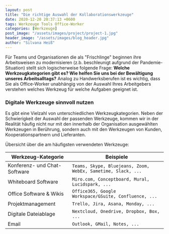 ```yaml
---
layout: post
title: "Die richtige Auswahl der Kollaborationswerkzeuge"
date: 2020-12-20 20:37:13 +0600
tags: Werkzeuge Tools Office-Worker
categories: [Werkzeuge]
post_image: "/assets/images/project/project-1.jpg"
header_image: "/assets/images/blog_header.jpg"
author: "Silvana Heiß"
---
```

Für Teams und Organisationen die als "Frischlinge" beginnen ihre Arbeitsweisen zu modernisieren (z.b.  beschleunigt aufgrund der Pandemie-Situation) stellt sich logischerweise folgende Frage: __Welche Werkzeugkategorien gibt es? Wie helfen Sie uns bei der Bewältigung unseres Arbeitsalltags?__ Analog zu Handwerksberufen ist es wichtig, dass Sie als Office-Worker unabhängig von der Auswahl Ihres Arbeitgebers verstehen welches Werkzeug für welche Aufgaben geeignet ist.

### Digitale Werkzeuge sinnvoll nutzen
Es gibt eine Vielzahl von unterschiedlichen Werkzeugkategorien. Neben der Schwierigkeit der Auswahl der passenden Werkzeuge, kommen wir in der Realität häufig nicht nur mit den innerhalb der Organisation ausgewählten Werkzeugen in Berührung, sondern auch mit den Werkzeugen von Kunden, Kooperationspartnern und Lieferanten. 

Übersicht über die am häufigsten verwendeten Werkzeuge:

| Werkzeug-Kategorie | Beispiele |
| ---- | ---- |
| Konferenz- und Chat-Software | `Teams, Skype, Bluejeans, Zoom, WebEx, Sametime, Slack, ...` |
| Whiteboard Software | `Miro.com, Conceptboard, Mural, Lucidspark, ...` |
| Office Software & Wikis | `Office365, Google Workspace/GSuite, Confluence, ...` |
| Projektmanagement | `Trello, Jira, Asana, Monday, ...` |
| Digitale Dateiablage | `Nextcloud, Onedrive, Dropbox, Box, ...` |
| Email | `Outlook, GMail, Notes, ...` |
